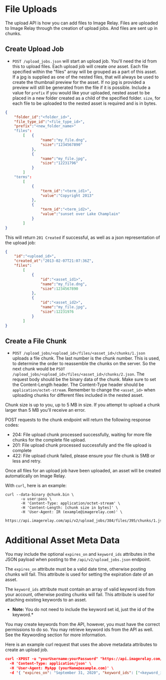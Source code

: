 
File Uploads
=======

The upload API is how you can add files to Image Relay. Files are uploaded to Image Relay through the creation of upload jobs. And files are sent up in chunks.

Create Upload Job
-----------------

* `POST /upload_jobs.json` will start an upload job. You'll need the id from this to upload files. Each upload job will
create *one* asset. Each file specified within the "files" array will be grouped as a part of this asset.
If a jpg is supplied as one of the nested files, that will always be used to create the thumbnail preview for the asset.
If no jpg is provided a preview will still be generated from the file if it is possible.
Include a value for `prefix` if you would like your uploaded, nested asset to be placed in a new folder created as a child of the specified folder. `size`, for each file to be uploaded to the nested asset is required and is in bytes.

```json
{
    "folder_id":"<folder_id>",
    "file_type_id":"<file_type_id>",
    "prefix":"<new_folder_name>"
    "files":
        [   {
                "name":"my_file.dng",
                "size":"1234567890"
            },
            {
                "name":"my_file.jpg",
                "size":"12231796"
            }
        ]
    "terms":
        [
            {
                "term_id":"<term_id1>",
                "value":"Copyright 2013"
            },
            {
                "term_id":"<term_id2>",
                "value":"sunset over Lake Champlain"
            }
        ]
}
```

This will return `201 Created` if successful, as well as a json representation of the upload job:

```json
{
    "id":"<upload_id>",
    "created_at":"2013-02-07T21:07:36Z",
    "files":
        [
            {
                "id":"<asset_id1>",
                "name":"my_file.dng",
                "size":1234567890
            },
            {
                "id":"<asset_id2>",
                "name":"my_file.jpg",
                "size":12231976
            }
        ]
}
```

Create a File Chunk
-------------------

* `POST /upload_jobs/<upload_id>/files/<asset_id>/chunks/1.json` uploads a file chunk. The last number is the chunk number. This is used,
to determine the order to reassemble the chunks on the server. So the next chunk would be `PSOT /upload_jobs/<upload_id>/files/<asset_id>/chunks/2.json`.
The request body should be the binary data of the chunk. Make sure to set the Content-Length header. The Content-Type header should be `application/octet-stream`. Remember to change the `<asset_id>` when uploading chunks for different files included in the nested asset.

Chunk size is up to you, up to 5 MB in size. If you attempt to upload a chunk larger than 5 MB you'll receive an error.

POST requests to the chunk endpoint will return the following response codes:

* 204: File upload chunk processed successfully, waiting for more file chunks for the complete file upload.
* 201: File upload chunk processed successfully and the file upload is complete
* 422: File upload chunk failed, please ensure your file chunk is 5MB or less and retry.

Once all files for an upload job have been uploaded, an asset will be created automatically on Image Relay.

With `curl`, here is an example:

```shell
curl --data-binary @chunk.bin \
       -u user:pass \
       -H 'Content-Type: application/octet-stream' \
       -H 'Content-Length: [chunk size in bytes]' \
       -H 'User-Agent: IR (example@imagerelay.com)' \
       https://api.imagerelay.com/api/v2/upload_jobs/384/files/395/chunks/1.json
```


# Additional Asset Meta Data

You may include the optional `expires_on` and `keyword_ids` attributes in the JSON payload when posting to the `/api/v2/upload_jobs.json` endpoint.

The `expires_on` attribute must be a valid date time, otherwise posting chunks will fail. This attribute is used for setting the expiration date of an asset.

The `keyword_ids` attribute must contain an array of valid keyword ids from your account, otherwise posting chunks will fail. This attribute is used for attaching existing keywords to an asset.

* **Note:** You do not need to include the keyword set id, just the id of the keyword.*

You may create keywords from the API, however, you must have the correct permissions to do so. You may retrieve keyword ids from the API as well. See the Keywording section for more information.

Here is an example curl request that uses the above metadata attributes to create an upload job.

```json
curl -XPOST -u "yourUsername:yourPassword" "https://api.imagerelay.com/api/v2/upload_jobs.json" \
  -H 'Content-Type: application/json' \
  -H 'User-Agent: MyApp (yourName@example.com)' \
  -d '{ "expires_on": "September 31, 2020", "keyword_ids": ["<keyword_id1", "<keyword_id2", "<keyword_id3"], "prefix": "", "folder_id":"<folder_id>","file_type_id":"<file_type_id>", "terms":[], "files": [ {"name": "<filename1>", "size": "7387" }, {"name": "<filename2>", "size": "7387" }  ] }'
```
